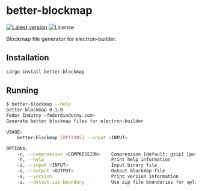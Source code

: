 # better-blockmap
[![Latest version](https://img.shields.io/crates/v/better-blockmap.svg)](https://crates.io/crates/better-blockmap)
![License](https://img.shields.io/crates/l/better-blockmap.svg)

Blockmap file generator for electron-builder.

## Installation

```sh
cargo install better-blockmap
```

## Running

```sh
$ better-blockmap --help
better-blockmap 0.1.0
Fedor Indutny <fedor@indutny.com>
Generate better blockmap files for electron-builder

USAGE:
    better-blockmap [OPTIONS] --input <INPUT>

OPTIONS:
    -c, --compression <COMPRESSION>    Compression [default: gzip] [possible values: gzip, deflate]
    -h, --help                         Print help information
    -i, --input <INPUT>                Input binary file
    -o, --output <OUTPUT>              Output blockmap file
    -V, --version                      Print version information
    -z, --detect-zip-boundary          Use zip file boundaries for splitting chunks
```
